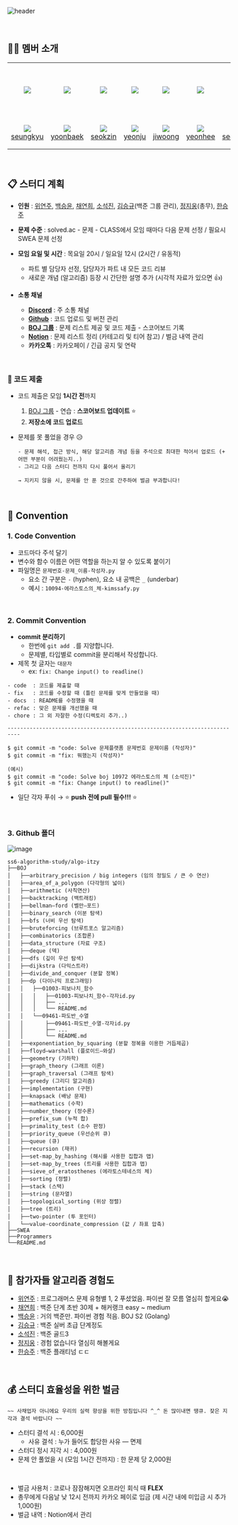 ![header](https://capsule-render.vercel.app/api?type=soft&color=auto&height=300&section=header&text=Algo%-Itzy&desc=Algorithms%20Study%20Group!&fontSize=90&descAlign=57&descAlignY=70&&animation=twinkling)

<br>

## 👨‍💻 멤버 소개

<table>
  <tr height="125px">
    <td align="center" width="120px">
      <a href="https://github.com/ed-kyu"><img src="https://avatars.githubusercontent.com/u/76573337?v=4"/></a>
    </td>
    <td align="center" width="120px">
      <a href="https://github.com/YoonBaek/"><img src="https://avatars.githubusercontent.com/u/69225659?v=4"/></a>
    </td>
    <td align="center" width="120px">
      <a href="https://github.com/seokzin/"><img src="https://avatars.githubusercontent.com/u/43740455?v=4"/></a>
    </td>
     <td align="center" width="120px">
      <a href="https://github.com/Julia-we-s2"><img src="https://avatars.githubusercontent.com/u/70363530?v=4"/></a>
    </td>
    <td align="center" width="120px">
      <a href="https://github.com/j2woong1"><img src="https://avatars.githubusercontent.com/u/25497798?v=4"/></a>
    </td>
    <td align="center" width="120px">
      <a href="https://github.com/devpla/"><img src="https://avatars.githubusercontent.com/u/87457066?v=4"/></a>
    </td>
    <td align="center" width="120px">
      <a href="https://github.com/chaselover/"><img src="https://avatars.githubusercontent.com/u/79824434?v=4"/></a>
    </td>
  </tr>
  <tr height="70px">
    <td align="center" width="120px">
      <img src="http://mazassumnida.wtf/api/mini/generate_badge?boj=cppc03" />
      <a href="https://github.com/ed-kyu">seungkyu</a>
    </td>
    <td align="center" width="120px">
      <img src="http://mazassumnida.wtf/api/mini/generate_badge?boj=baekyoon" />
      <a href="https://github.com/YoonBaek/">yoonbaek</a>
    </td>
    <td align="center" width="120px">
      <img src="http://mazassumnida.wtf/api/mini/generate_badge?boj=seokzin" />
      <a href="https://github.com/seokzin/">seokzin</a>
    </td>
    <td align="center" width="120px">
      <img src="http://mazassumnida.wtf/api/mini/generate_badge?boj=soultreeforgood" />
      <a href="https://github.com/Julia-we-s2">yeonju</a>
    </td>
    <td align="center" width="120px">
      <img src="http://mazassumnida.wtf/api/mini/generate_badge?boj=j2woong1" />
      <a href="https://github.com/j2woong1">jiwoong</a>
    </td>
    <td align="center" width="120px">
      <img src="http://mazassumnida.wtf/api/mini/generate_badge?boj=hing9u" />
      <a href="https://github.com/devpla/">yeonhee</a>
    </td>
    <td align="center" width="120px">
      <img src="http://mazassumnida.wtf/api/mini/generate_badge?boj=wannabe" />
      <a href="https://github.com/chaselover/">seoungjoo</a>
    </td>
  </tr>
</table>

<br>

## 📋 스터디 계획

- **인원** : [위연주](https://github.com/Julia-we-s2), [백승윤](https://github.com/YoonBaek), [채연희](https://github.com/devpla), [소석진](https://github.com/seokzin), [김승규](https://github.com/ed-kyu)(백준 그룹 관리), [정지웅](https://github.com/JiWoongJeong)(총무), [한승주](https://github.com/chaselover)
- **문제 수준** : solved.ac - 문제 - CLASS에서 모임 때마다 다음 문제 선정 / 필요시 SWEA 문제 선정

- **모임 요일 및 시간** : 목요일 20시 / 일요일 12시 (2시간 / 유동적)

  - 파트 별 담당자 선정, 담당자가 파트 내 모든 코드 리뷰
  - 새로운 개념 (알고리즘) 등장 시 간단한 설명 추가 (시각적 자료가 있으면 👍)

- **소통 채널**
  - [**Discord**](https://discord.gg/CTNYwBW8) : 주 소통 채널
  - [**Github**](https://github.com/ss6-algorithm-study/algo-itzy) : 코드 업로드 및 버전 관리
  - [**BOJ 그룹**](https://www.acmicpc.net/group/11918) : 문제 리스트 제공 및 코드 제출 - 스코어보드 기록
  - [**Notion**](https://www.notion.so/Algo-Itzy-ca5f3350ae5e42cdb487549170fa6f09) : 문제 리스트 정리 (카테고리 및 티어 참고) / 벌금 내역 관리
  - **카카오톡** : 카카오페이 / 긴급 공지 및 연락

<br>

### 🚀 코드 제출

- 코드 제출은 모임 **1시간 전**까지

  1. [BOJ 그룹](https://www.acmicpc.net/group/11918) - 연습 : **스코어보드 업데이트** ⭐
  2. **저장소에 코드 업로드**

- 문제를 못 풀었을 경우 😥

  ```
  - 문제 해석, 접근 방식, 해당 알고리즘 개념 등을 주석으로 최대한 적어서 업로드 (+ 어떤 부분이 어려웠는지..)
  - 그리고 다음 스터디 전까지 다시 풀어서 올리기

  → 지키지 않을 시, 문제를 안 푼 것으로 간주하여 벌금 부과합니다!
  ```

<br>

## 📜 Convention

### 1. **Code Convention**

- 코드마다 주석 달기
- 변수와 함수 이름은 어떤 역할을 하는지 알 수 있도록 붙이기
- 파일명은 `문제번호-문제_이름-작성자.py`
  - 요소 간 구분은 `-` (hyphen), 요소 내 공백은 `_` (underbar)
  - 예시 : `10094-에라스토스의_체-kimssafy.py`

<br>

### 2. **Commit Convention**

- **commit 분리하기**
  - 한번에 `git add .`를 지양합니다.
  - 문제별, 타입별로 commit을 분리해서 작성합니다.
- 제목 첫 글자는 `대문자`
  - ex: `fix: Change input() to readline()`

```
- code  : 코드를 제출할 때
- fix   : 코드를 수정할 때 (틀린 문제를 맞게 만들었을 때)
- docs  : README를 수정했을 때
- refac : 맞은 문제를 개선했을 때
- chore : 그 외 자잘한 수정(디렉토리 추가..)

--------------------------------------------------------------------------

$ git commit -m "code: Solve 문제플랫폼 문제번호 문제이름 (작성자)"
$ git commit -m "fix: 뭐했는지 (작성자)"

(예시)
$ git commit -m "code: Solve boj 10972 에라스토스의 체 (소석진)"
$ git commit -m "fix: Change input() to readline()"
```

- 일단 각자 푸쉬 → ⭐ **push 전에 pull 필수!!!** ⭐

<br>

### 3. Github 폴더

![image](https://user-images.githubusercontent.com/87457066/128278963-21470384-3c70-450d-936c-5b3e34723f78.png)

```
ss6-algorithm-study/algo-itzy
├──BOJ
│   ├──arbitrary_precision / big integers (임의 정밀도 / 큰 수 연산)
│   ├──area_of_a_polygon (다각형의 넓이)
│   ├──arithmetic (사칙연산)
│   ├──backtracking (백트래킹)
│   ├──bellman–ford (벨만–포드)
│   ├──binary_search (이분 탐색)
│   ├──bfs (너비 우선 탐색)
│   ├──bruteforcing (브루트포스 알고리즘)
│   ├──combinatorics (조합론)
│   ├──data_structure (자료 구조)
│   ├──deque (덱)
│   ├──dfs (깊이 우선 탐색)
│   ├──dijkstra (다익스트라)
│   ├──divide_and_conquer (분할 정복)
│   ├──dp (다이나믹 프로그래밍)
│   │   ├──01003-피보나치_함수
│   │   │   ├──01003-피보나치_함수-각자id.py
│   │   │   ├── ...
│   │   │   └── README.md
│   │   └──09461-파도반_수열
│   │       ├──09461-파도반_수열-각자id.py
│   │       ├── ...
│   │       └── README.md
│   ├──exponentiation_by_squaring (분할 정복을 이용한 거듭제곱)
│   ├──floyd–warshall (플로이드–와샬)
│   ├──geometry (기하학)
│   ├──graph_theory (그래프 이론)
│   ├──graph_traversal (그래프 탐색)
│   ├──greedy (그리디 알고리즘)
│   ├──implementation (구현)
│   ├──knapsack (배낭 문제)
│   ├──mathematics (수학)
│   ├──number_theory (정수론)
│   ├──prefix_sum (누적 합)
│   ├──primality_test (소수 판정)
│   ├──priority_queue (우선순위 큐)
│   ├──queue (큐)
│   ├──recursion (재귀)
│   ├──set-map_by_hashing (해시를 사용한 집합과 맵)
│   ├──set-map_by_trees (트리를 사용한 집합과 맵)
│   ├──sieve_of_eratosthenes (에라토스테네스의 체)
│   ├──sorting (정렬)
│   ├──stack (스택)
│   ├──string (문자열)
│   ├──topological_sorting (위상 정렬)
│   ├──tree (트리)
│   ├──two-pointer (투 포인터)
│   └──value-coordinate_compression (값 / 좌표 압축)
├──SWEA
├──Programmers
└──README.md
```

<br>

## 🙆 **참가자들 알고리즘 경험도**

- [위연주](https://github.com/Julia-we-s2) : 프로그래머스 문제 유형별 1, 2 푸셨었음. 파이썬 잘 모름 열심히 할게요😭
- [채연희](https://github.com/hing9u) : 백준 단계 초반 30제 + 해커랭크 easy ~ medium
- [백승윤](https://github.com/YoonBaek) : 거의 백준만. 파이썬 경험 적음. BOJ S2 (Golang)
- [김승규](https://github.com/ed-kyu) : 백준 실버 초급 단계정도
- [소석진](https://github.com/seokzin) : 백준 골드3
- [정지웅](https://github.com/JiWoongJeong) : 경험 없습니다 열심히 해볼게요
- [한승주](https://github.com/chaselover) : 백준 플래티넘 ㄷㄷ

<br>

## 💰 스터디 효율성을 위한 벌금

    ~~ 사채업자 아니에요 우리의 실력 향상을 위한 방침입니다 ^_^ 돈 많이내면 땡큐. 잦은 지각과 결석 바랍니다 ~~

- 스터디 결석 시 : 6,000원
  - 사유 결석 : 누가 들어도 합당한 사유 — 면제
- 스터디 정시 지각 시 : 4,000원
- 문제 안 풀었을 시 (모임 1시간 전까지) : 한 문제 당 2,000원

<br>

- 벌금 사용처 : 코로나 잠잠해지면 오프라인 회식 때 **FLEX**
- 총무에게 다음날 낮 12시 전까지 카카오 페이로 입금 (제 시간 내에 미입금 시 추가 1,000원)
- 벌금 내역 : Notion에서 관리
